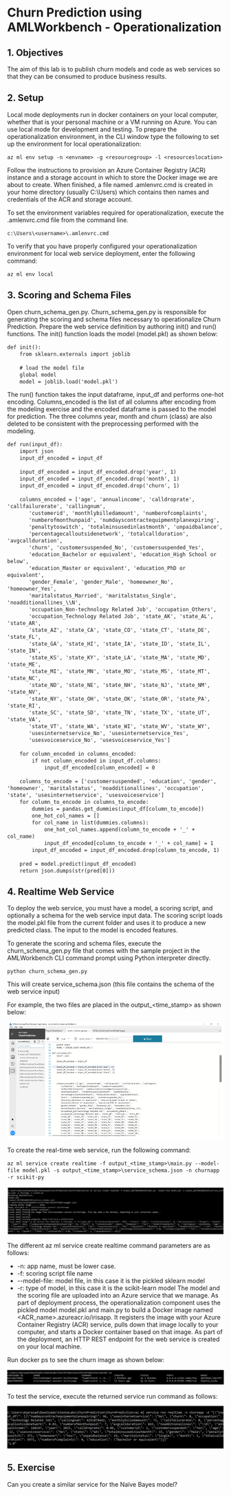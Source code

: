 # Churn Prediction using AMLWorkbench - Operationalization

## 1. Objectives

The aim of this lab is to publish churn models and code as web services so that they can be consumed to produce business results.

## 2. Setup

Local mode deployments run in docker containers on your local computer, whether that is your personal machine or a VM running on Azure. You can use local mode for development and testing.
To prepare the operationalization environment, in the CLI window type the following to set up the environment for local operationalization:

```
az ml env setup -n <envname> -g <resourcegroup> -l <resourceslocation>
```

Follow the instructions to provision an Azure Container Registry (ACR) instance and a storage account in which to store the Docker image we are about to create. When finished, a file named .amlenvrc.cmd is created in your home directory (usually C:\Users<username>) which contains then names and credentials of the ACR and storage account.

To set the environment variables required for operationalization, execute the .amlenvrc.cmd file from the command line.

```
c:\Users\<username>\.amlenvrc.cmd
```

To verify that you have properly configured your operationalization environment for local web service deployment, enter the following command:

```
az ml env local
```

## 3. Scoring and Schema Files

Open churn_schema_gen.py. Churn_schema_gen.py is responsible for generating the scoring and schema files necessary to operationalize Churn Prediction. Prepare the web service definition by authoring init() and run() functions.
The init() function loads the model (model.pkl) as shown below:
```
def init():
    from sklearn.externals import joblib

    # load the model file
    global model
    model = joblib.load('model.pkl')
```
The run() function takes the input dataframe, input_df and performs one-hot encoding. Columns_encoded is the list of all columns after encoding from the modeling exercise and the encoded dataframe is passed to the model for prediction. The three columns year, month and churn (class) are also deleted to be consistent with the preprocessing performed with the modeling.
```
def run(input_df):
    import json
    input_df_encoded = input_df

    input_df_encoded = input_df_encoded.drop('year', 1)
    input_df_encoded = input_df_encoded.drop('month', 1)
    input_df_encoded = input_df_encoded.drop('churn', 1)
    
    columns_encoded = ['age', 'annualincome', 'calldroprate', 'callfailurerate', 'callingnum',
       'customerid', 'monthlybilledamount', 'numberofcomplaints',
       'numberofmonthunpaid', 'numdayscontractequipmentplanexpiring',
       'penaltytoswitch', 'totalminsusedinlastmonth', 'unpaidbalance',
       'percentagecalloutsidenetwork', 'totalcallduration', 'avgcallduration',
       'churn', 'customersuspended_No', 'customersuspended_Yes',
       'education_Bachelor or equivalent', 'education_High School or below',
       'education_Master or equivalent', 'education_PhD or equivalent',
       'gender_Female', 'gender_Male', 'homeowner_No', 'homeowner_Yes',
       'maritalstatus_Married', 'maritalstatus_Single', 'noadditionallines_\\N',
       'occupation_Non-technology Related Job', 'occupation_Others',
       'occupation_Technology Related Job', 'state_AK', 'state_AL', 'state_AR',
       'state_AZ', 'state_CA', 'state_CO', 'state_CT', 'state_DE', 'state_FL',
       'state_GA', 'state_HI', 'state_IA', 'state_ID', 'state_IL', 'state_IN',
       'state_KS', 'state_KY', 'state_LA', 'state_MA', 'state_MD', 'state_ME',
       'state_MI', 'state_MN', 'state_MO', 'state_MS', 'state_MT', 'state_NC',
       'state_ND', 'state_NE', 'state_NH', 'state_NJ', 'state_NM', 'state_NV',
       'state_NY', 'state_OH', 'state_OK', 'state_OR', 'state_PA', 'state_RI',
       'state_SC', 'state_SD', 'state_TN', 'state_TX', 'state_UT', 'state_VA',
       'state_VT', 'state_WA', 'state_WI', 'state_WV', 'state_WY',
       'usesinternetservice_No', 'usesinternetservice_Yes',
       'usesvoiceservice_No', 'usesvoiceservice_Yes']
    
    for column_encoded in columns_encoded:
        if not column_encoded in input_df.columns:
            input_df_encoded[column_encoded] = 0

    columns_to_encode = ['customersuspended', 'education', 'gender', 'homeowner', 'maritalstatus', 'noadditionallines', 'occupation', 'state', 'usesinternetservice', 'usesvoiceservice']
    for column_to_encode in columns_to_encode:
        dummies = pandas.get_dummies(input_df[column_to_encode])
        one_hot_col_names = []
        for col_name in list(dummies.columns):
            one_hot_col_names.append(column_to_encode + '_' + col_name)
            input_df_encoded[column_to_encode + '_' + col_name] = 1
        input_df_encoded = input_df_encoded.drop(column_to_encode, 1)
    
    pred = model.predict(input_df_encoded)
    return json.dumps(str(pred[0]))
```

## 4. Realtime Web Service

To deploy the web service, you must have a model, a scoring script, and optionally a schema for the web service input data. The scoring script loads the model.pkl file from the current folder and uses it to produce a new predicted class. The input to the model is encoded features.

To generate the scoring and schema files, execute the churn_schema_gen.py file that comes with the sample project in the AMLWorkbench CLI command prompt using Python interpreter directly.

```
python churn_schema_gen.py
```

This will create service_schema.json (this file contains the schema of the web service input)

For example, the two files are placed in the output_<time_stamp> as shown below:

![Azureworkbench](Images/Azureworkbench.png)

To create the real-time web service, run the following command:

```
az ml service create realtime -f output_<time_stamp>\main.py --model-file model.pkl -s output_<time_stamp>\service_schema.json -n churnapp -r scikit-py
```

![AzureML_Service](Images/AzureMLService.png)

The different az ml service create realtime command parameters are as follows:
* -n: app name, must be lower case.
* -f: scoring script file name
* --model-file: model file, in this case it is the pickled sklearn model
* -r: type of model, in this case it is the scikit-learn model
The model and the scoring file are uploaded into an Azure service that we manage. As part of deployment process, the operationalization component uses the pickled model model.pkl and main.py to build a Docker image named <ACR_name>.azureacr.io/irisapp. It registers the image with your Azure Container Registry (ACR) service, pulls down that image locally to your computer, and starts a Docker container based on that image. As part of the deployment, an HTTP REST endpoint for the web service is created on your local machine.

Run docker ps to see the churn image as shown below:

![RunDocker](Images/RunDocker.png)

To test the service, execute the returned service run command as follows:

![TestService](Images/TestService.png)

## 5. Exercise

Can you create a similar service for the Naïve Bayes model?
